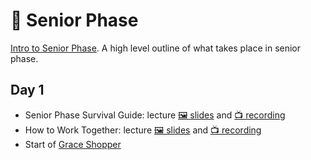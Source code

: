 # 🦋 Senior Phase

[Intro to Senior Phase](../junior-phase/Intro%20to%20Senior%20Phase.pdf). A high level outline of what takes place in senior phase.

## Day 1

- Senior Phase Survival Guide: lecture [🖼️ slides](Senior%20Phase%20Survival%20Guide.pdf) and [📺 recording](https://youtu.be/rKsFwTo3N94)
- How to Work Together: lecture [🖼️ slides](How%20to%20Work%20Together.pdf) and [📺 recording](https://youtu.be/_3gP1YD7Xiw)
- Start of [Grace Shopper](1-grace-shopper)
